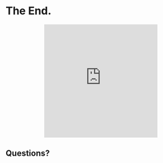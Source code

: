 <div style="height: 15%"></div>

# The End.

<center><iframe width="300" height="300" frameBorder="0" src="http://curran.github.io/HTML5Examples/webGL/Earth/main/earth.html"></iframe></center>

## Questions?
